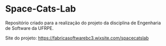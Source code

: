 # Space-Cats-Lab
Repositório criado para a realização do projeto da disciplina de Engenharia de Software da UFRPE. 

Site do projeto: https://fabricasoftwarebc3.wixsite.com/spacecatslab

